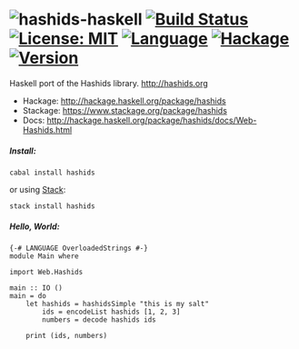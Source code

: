 # ![hashids-haskell](http://hashids.org/public/img/hashids-logo-normal.png "Hashids") [![Build Status](https://img.shields.io/travis/laserpants/hashids-haskell/master.svg?style=flat)](https://travis-ci.org/laserpants/hashids-haskell) [![License: MIT](https://img.shields.io/badge/license-MIT-yellow.svg)](https://opensource.org/licenses/MIT) [![Language](https://img.shields.io/badge/language-Haskell-orange.svg)](https://www.haskell.org/) [![Hackage](https://img.shields.io/hackage/v/hashids.svg)](http://hackage.haskell.org/package/hashids)  [![Version](https://img.shields.io/badge/hashids--version-1.0-blue.svg?colorB=ff69b4)](http://hashids.org/)

Haskell port of the Hashids library. http://hashids.org

* Hackage: http://hackage.haskell.org/package/hashids
* Stackage: https://www.stackage.org/package/hashids
* Docs: http://hackage.haskell.org/package/hashids/docs/Web-Hashids.html

##### Install:

```
cabal install hashids
```

or using [Stack](https://www.haskellstack.org/):

```
stack install hashids
```

##### Hello, World:

```
{-# LANGUAGE OverloadedStrings #-}
module Main where

import Web.Hashids

main :: IO ()
main = do
    let hashids = hashidsSimple "this is my salt"
        ids = encodeList hashids [1, 2, 3]
        numbers = decode hashids ids

    print (ids, numbers)
```
